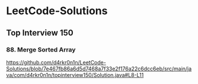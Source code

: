 # LeetCode-Solutions

## Top Interview 150

### 88. Merge Sorted Array
https://github.com/d4rkr0n1n/LeetCode-Solutions/blob/7e467fb86a6d5d7468a7f33e2f176a22c6dcc6eb/src/main/java/com/d4rkr0n1n/topinterview150/Solution.java#L8-L11
